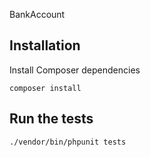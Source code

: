 BankAccount

## Installation

Install Composer dependencies

    composer install

## Run the tests

    ./vendor/bin/phpunit tests
